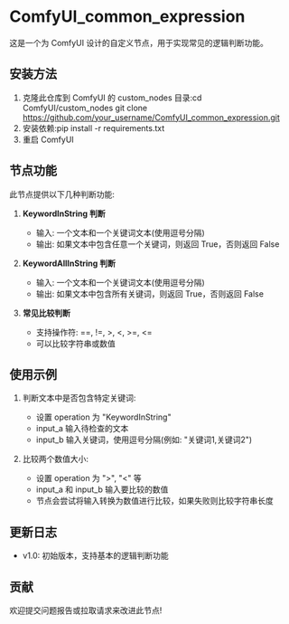 # ComfyUI_common_expression

这是一个为 ComfyUI 设计的自定义节点，用于实现常见的逻辑判断功能。

## 安装方法

1. 克隆此仓库到 ComfyUI 的 custom_nodes 目录:cd ComfyUI/custom_nodes
git clone https://github.com/your_username/ComfyUI_common_expression.git
2. 安装依赖:pip install -r requirements.txt
3. 重启 ComfyUI

## 节点功能

此节点提供以下几种判断功能:

1. **KeywordInString 判断**  
   - 输入: 一个文本和一个关键词文本(使用逗号分隔)
   - 输出: 如果文本中包含任意一个关键词，则返回 True，否则返回 False

2. **KeywordAllInString 判断**  
   - 输入: 一个文本和一个关键词文本(使用逗号分隔)
   - 输出: 如果文本中包含所有关键词，则返回 True，否则返回 False

3. **常见比较判断**  
   - 支持操作符: ==, !=, >, <, >=, <=
   - 可以比较字符串或数值

## 使用示例

1. 判断文本中是否包含特定关键词:
   - 设置 operation 为 "KeywordInString"
   - input_a 输入待检查的文本
   - input_b 输入关键词，使用逗号分隔(例如: "关键词1,关键词2")

2. 比较两个数值大小:
   - 设置 operation 为 ">", "<" 等
   - input_a 和 input_b 输入要比较的数值
   - 节点会尝试将输入转换为数值进行比较，如果失败则比较字符串长度

## 更新日志

- v1.0: 初始版本，支持基本的逻辑判断功能

## 贡献

欢迎提交问题报告或拉取请求来改进此节点!    